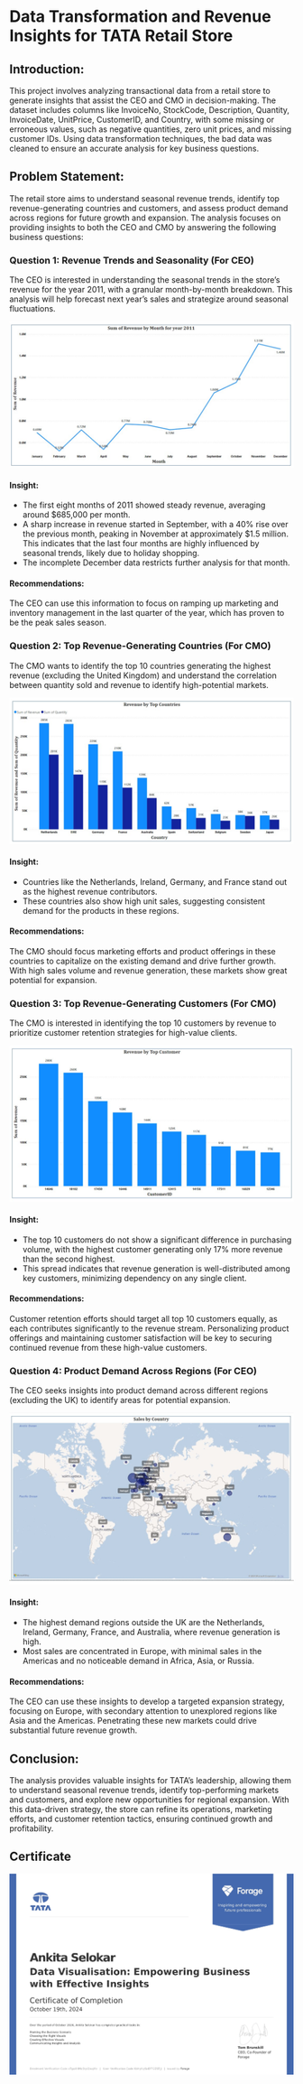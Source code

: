 # Data Transformation and Revenue Insights for TATA Retail Store

## Introduction:
This project involves analyzing transactional data from a retail store to generate insights that assist the CEO and CMO in decision-making. The dataset includes columns like InvoiceNo, StockCode, Description, Quantity, InvoiceDate, UnitPrice, CustomerID, and Country, with some missing or erroneous values, such as negative quantities, zero unit prices, and missing customer IDs. Using data transformation techniques, the bad data was cleaned to ensure an accurate analysis for key business questions.

## Problem Statement:
The retail store aims to understand seasonal revenue trends, identify top revenue-generating countries and customers, and assess product demand across regions for future growth and expansion. The analysis focuses on providing insights to both the CEO and CMO by answering the following business questions:

### Question 1: Revenue Trends and Seasonality (For CEO)
The CEO is interested in understanding the seasonal trends in the store’s revenue for the year 2011, with a granular month-by-month breakdown. This analysis will help forecast next year’s sales and strategize around seasonal fluctuations.

![Alt text](https://github.com/Ankita-Selokar/Tata-Data-Visualisation-Empowering-Business-with-Effective-Insights/blob/main/Visuals/q1.jpg)

#### Insight:

* The first eight months of 2011 showed steady revenue, averaging around $685,000 per month.
* A sharp increase in revenue started in September, with a 40% rise over the previous month, peaking in November at approximately $1.5 million. This indicates that the last four months are highly influenced by seasonal trends, likely due to holiday shopping.
* The incomplete December data restricts further analysis for that month.

#### Recommendations:

The CEO can use this information to focus on ramping up marketing and inventory management in the last quarter of the year, which has proven to be the peak sales season.

### Question 2: Top Revenue-Generating Countries (For CMO)

The CMO wants to identify the top 10 countries generating the highest revenue (excluding the United Kingdom) and understand the correlation between quantity sold and revenue to identify high-potential markets.

![Alt text](https://github.com/Ankita-Selokar/Tata-Data-Visualisation-Empowering-Business-with-Effective-Insights/blob/main/Visuals/q2.jpg)

#### Insight:

* Countries like the Netherlands, Ireland, Germany, and France stand out as the highest revenue contributors.
* These countries also show high unit sales, suggesting consistent demand for the products in these regions.

#### Recommendations:

The CMO should focus marketing efforts and product offerings in these countries to capitalize on the existing demand and drive further growth. With high sales volume and revenue generation, these markets show great potential for expansion.

### Question 3: Top Revenue-Generating Customers (For CMO)

The CMO is interested in identifying the top 10 customers by revenue to prioritize customer retention strategies for high-value clients.

![Alt text](https://github.com/Ankita-Selokar/Tata-Data-Visualisation-Empowering-Business-with-Effective-Insights/blob/main/Visuals/q3.jpg)

#### Insight:

* The top 10 customers do not show a significant difference in purchasing volume, with the highest customer generating only 17% more revenue than the second highest.
* This spread indicates that revenue generation is well-distributed among key customers, minimizing dependency on any single client.

#### Recommendations:

Customer retention efforts should target all top 10 customers equally, as each contributes significantly to the revenue stream. Personalizing product offerings and maintaining customer satisfaction will be key to securing continued revenue from these high-value customers.

### Question 4: Product Demand Across Regions (For CEO)

The CEO seeks insights into product demand across different regions (excluding the UK) to identify areas for potential expansion.

![Alt text](https://github.com/Ankita-Selokar/Tata-Data-Visualisation-Empowering-Business-with-Effective-Insights/blob/main/Visuals/q4.jpg)

#### Insight:

* The highest demand regions outside the UK are the Netherlands, Ireland, Germany, France, and Australia, where revenue generation is high.
* Most sales are concentrated in Europe, with minimal sales in the Americas and no noticeable demand in Africa, Asia, or Russia.

#### Recommendations:

The CEO can use these insights to develop a targeted expansion strategy, focusing on Europe, with secondary attention to unexplored regions like Asia and the Americas. Penetrating these new markets could drive substantial future revenue growth.

## Conclusion:
The analysis provides valuable insights for TATA’s leadership, allowing them to understand seasonal revenue trends, identify top-performing markets and customers, and explore new opportunities for regional expansion. With this data-driven strategy, the store can refine its operations, marketing efforts, and customer retention tactics, ensuring continued growth and profitability.

## Certificate

![Alt text](https://github.com/Ankita-Selokar/Tata-Data-Visualisation-Empowering-Business-with-Effective-Insights/blob/main/Visuals/Tata%20Group_Data_Visualisation_certificate_page-0001%20(1).jpg)
